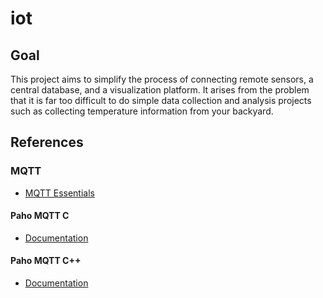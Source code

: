 # iot

## Goal

This project aims to simplify the process of connecting remote sensors, a central database, and a visualization platform. It arises from the problem that it is far too difficult to do simple data collection and analysis projects such as collecting temperature information from your backyard.

## References

### MQTT

* [MQTT Essentials](https://www.hivemq.com/mqtt-essentials/)

#### Paho MQTT C

* [Documentation](http://www.eclipse.org/paho/files/mqttdoc/MQTTClient/html/index.html)

#### Paho MQTT C++

* [Documentation](http://www.eclipse.org/paho/files/cppdoc/index.html)
